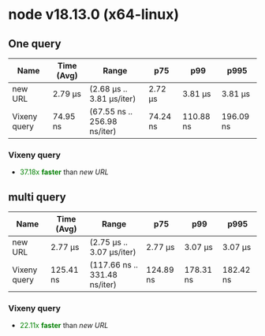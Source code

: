
# node v18.13.0 (x64-linux)

## One query
| Name | Time (Avg) | Range | p75 | p99 | p995 |
|------|------------|-------|-----|-----|------|
| new URL | 2.79 µs | (2.68 µs .. 3.81 µs/iter) | 2.72 µs | 3.81 µs | 3.81 µs |
| Vixeny query | 74.95 ns | (67.55 ns .. 256.98 ns/iter) | 74.24 ns | 110.88 ns | 196.09 ns |## **Summary** for *One query*

### **Vixeny query** 

- <span style="color:green">37.18x **faster**</span> than *new URL*





## multi query
| Name | Time (Avg) | Range | p75 | p99 | p995 |
|------|------------|-------|-----|-----|------|
| new URL | 2.77 µs | (2.75 µs .. 3.07 µs/iter) | 2.77 µs | 3.07 µs | 3.07 µs |
| Vixeny query | 125.41 ns | (117.66 ns .. 331.48 ns/iter) | 124.89 ns | 178.31 ns | 182.42 ns |## **Summary** for *multi query*

### **Vixeny query** 

- <span style="color:green">22.11x **faster**</span> than *new URL*


